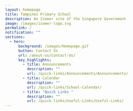```yaml
---
layout: homepage
title: Tampines Primary School
description: An Isomer site of the Singapore Government
image: /images/isomer-logo.svg
permalink: /
notification: ""
sections:
  - hero:
      background: /images/Homepage.gif
      button: Contact Us
      url: /about-us/Contact-Us/
      key_highlights:
        - title: Announcements
          description: ""
          url: /quick-links/Announcements/Announcements/
        - title: Calendar
          description: ""
          url: /quick-links/School-Calendar/
        - title: "Quick Links "
          description: ""
          url: /quick-links/Useful-Links/Useful-Links/
---
```

